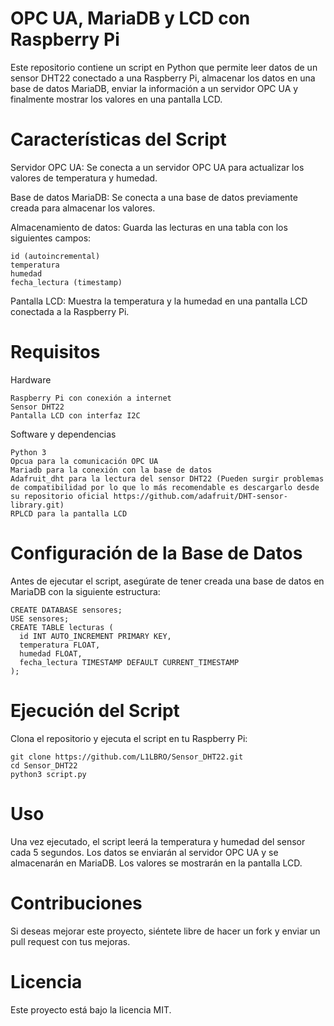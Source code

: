 # OPC UA, MariaDB y LCD con Raspberry Pi

  Este repositorio contiene un script en Python que permite leer datos de un sensor DHT22 conectado a una Raspberry Pi, almacenar los datos en una base de datos MariaDB, enviar la información a un servidor OPC UA y finalmente mostrar los valores en una pantalla LCD.

# Características del Script

  Servidor OPC UA: 
  Se conecta a un servidor OPC UA para actualizar los valores de temperatura y humedad.

  Base de datos MariaDB: 
  Se conecta a una base de datos previamente creada para almacenar los valores.

  Almacenamiento de datos: 
  Guarda las lecturas en una tabla con los siguientes campos:

    id (autoincremental)
    temperatura
    humedad
    fecha_lectura (timestamp)

  Pantalla LCD: 
  Muestra la temperatura y la humedad en una pantalla LCD conectada a la Raspberry Pi.

  # Requisitos

  Hardware

    Raspberry Pi con conexión a internet
    Sensor DHT22
    Pantalla LCD con interfaz I2C
    
  Software y dependencias

    Python 3
    Opcua para la comunicación OPC UA
    Mariadb para la conexión con la base de datos
    Adafruit_dht para la lectura del sensor DHT22 (Pueden surgir problemas de compatibilidad por lo que lo más recomendable es descargarlo desde su repositorio oficial https://github.com/adafruit/DHT-sensor-library.git)
    RPLCD para la pantalla LCD

  # Configuración de la Base de Datos

  Antes de ejecutar el script, asegúrate de tener creada una base de datos en MariaDB con la siguiente estructura:

    CREATE DATABASE sensores;
    USE sensores;
    CREATE TABLE lecturas (
      id INT AUTO_INCREMENT PRIMARY KEY,
      temperatura FLOAT,
      humedad FLOAT,
      fecha_lectura TIMESTAMP DEFAULT CURRENT_TIMESTAMP
    );

  # Ejecución del Script

  Clona el repositorio y ejecuta el script en tu Raspberry Pi:

    git clone https://github.com/L1LBRO/Sensor_DHT22.git
    cd Sensor_DHT22
    python3 script.py

  # Uso
    
  Una vez ejecutado, el script leerá la temperatura y humedad del sensor cada 5 segundos.
  Los datos se enviarán al servidor OPC UA y se almacenarán en MariaDB.
  Los valores se mostrarán en la pantalla LCD.

  # Contribuciones

  Si deseas mejorar este proyecto, siéntete libre de hacer un fork y enviar un pull request con tus mejoras.

  # Licencia

  Este proyecto está bajo la licencia MIT.

